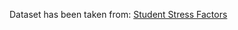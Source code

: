 Dataset has been taken from: [Student Stress Factors](https://www.kaggle.com/datasets/samyakb/student-stress-factors)
